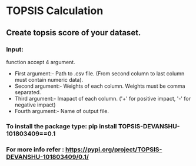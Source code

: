 # TOPSIS Calculation
## Create topsis score of your dataset.
### Input: 
function accept 4 argument.
* First argument:- Path to .csv file. (From second column to last column must contain numeric data).
* Second argument:- Weights of each column. Weights must be comma separated.
* Third argument:- Imapact of each column. ('+' for positive impact, '-' for negative impact)
* Fourth argument:- Name of output file.

### To install the package type:  pip install TOPSIS-DEVANSHU-101803409==0.1
### For more info refer : https://pypi.org/project/TOPSIS-DEVANSHU-101803409/0.1/
